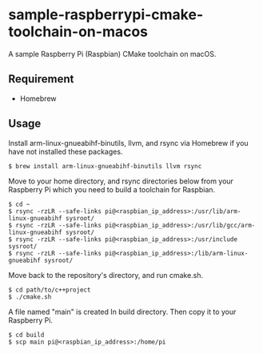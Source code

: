 # sample-raspberrypi-cmake-toolchain-on-macos

A sample Raspberry Pi (Raspbian) CMake toolchain on macOS.

Requirement
---

- Homebrew

Usage
---

Install arm-linux-gnueabihf-binutils, llvm, and rsync via Homebrew if you have not installed these packages.

```
$ brew install arm-linux-gnueabihf-binutils llvm rsync
```

Move to your home directory, and rsync directories below from your Raspberry Pi which you need to build a toolchain for Raspbian.

```
$ cd ~
$ rsync -rzLR --safe-links pi@<raspbian_ip_address>:/usr/lib/arm-linux-gnueabihf sysroot/
$ rsync -rzLR --safe-links pi@<raspbian_ip_address>:/usr/lib/gcc/arm-linux-gnueabihf sysroot/
$ rsync -rzLR --safe-links pi@<raspbian_ip_address>:/usr/include sysroot/
$ rsync -rzLR --safe-links pi@<raspbian_ip_address>:/lib/arm-linux-gnueabihf sysroot/
```

Move back to the repository's directory, and run cmake.sh.

```
$ cd path/to/c++project
$ ./cmake.sh
```

A file named "main" is created In build directory.  Then copy it to your Raspberry Pi.

```
$ cd build
$ scp main pi@<raspbian_ip_address>:/home/pi
```
